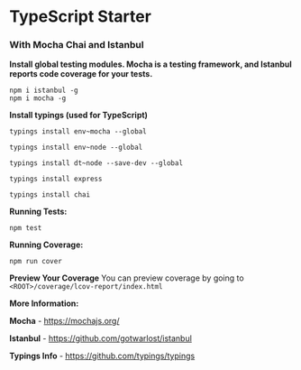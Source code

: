 # TypeScript Starter
### With Mocha Chai and Istanbul


**Install global testing modules.  Mocha is a testing framework, and Istanbul reports code coverage for your tests.**

```
npm i istanbul -g
npm i mocha -g
```

**Install typings (used for TypeScript)**

```
typings install env~mocha --global

typings install env~node --global

typings install dt~node --save-dev --global

typings install express

typings install chai

```




**Running Tests:**

```
npm test
```

**Running Coverage:**

```
npm run cover
```

**Preview Your Coverage**
You can preview coverage by going to `<ROOT>/coverage/lcov-report/index.html`


**More Information:**

**Mocha** - <https://mochajs.org/>

**Istanbul** - <https://github.com/gotwarlost/istanbul>

**Typings Info** - <https://github.com/typings/typings>


